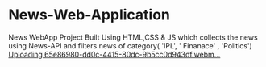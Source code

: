 # News-Web-Application
News WebApp Project Built Using HTML,CSS &amp; JS which collects the news using News-API and filters news of category( 'IPL', ' Finanace' , 'Politics')
[Uploading 65e86980-dd0c-4415-80dc-9b5cc0d943df.webm…]()
